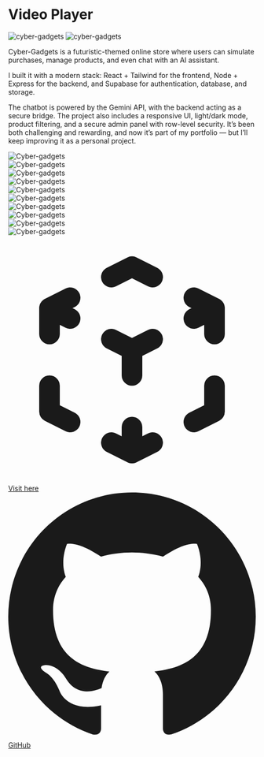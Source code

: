 # Video Player

<img class="hidden dark:block rounded-lg mt-8" src="/assets/cyber-gadgets/3.png" alt="cyber-gadgets">
<img class="block dark:hidden rounded-lg mt-8" src="/assets/cyber-gadgets/4.png" alt="cyber-gadgets">

Cyber-Gadgets is a futuristic-themed online store where users can simulate purchases, manage products, and even chat with an AI assistant.

I built it with a modern stack: React + Tailwind for the frontend, Node + Express for the backend, and Supabase for authentication, database, and storage.

The chatbot is powered by the Gemini API, with the backend acting as a secure bridge. The project also includes a responsive UI, light/dark mode, product filtering, and a secure admin panel with row-level security. 
It’s been both challenging and rewarding, and now it’s part of my portfolio — but I’ll keep improving it as a personal project.


 <div class="slider dark:hidden mx-auto mt-6 ">
        <div class="slides">
            <div> <img  src="/assets/cyber-gadgets/5.png" alt="Cyber-gadgets"></div>
            <div> <img  src="/assets/cyber-gadgets/6.png" alt="Cyber-gadgets"></div>
            <div> <img  src="/assets/cyber-gadgets/7.png" alt="Cyber-gadgets"></div>
            <div> <img  src="/assets/cyber-gadgets/8.png" alt="Cyber-gadgets"></div>
            <div> <img  src="/assets/cyber-gadgets/9.png" alt="Cyber-gadgets"></div>
        </div>
</div>
 <div class="slider hidden dark:block mx-auto mt-6">
        <div class="slides">
                  <div> <img  src="/assets/cyber-gadgets/10.png" alt="Cyber-gadgets"></div>
                  <div> <img  src="/assets/cyber-gadgets/11.png" alt="Cyber-gadgets"></div>
                  <div> <img  src="/assets/cyber-gadgets/4.png" alt="Cyber-gadgets"></div>
                  <div> <img  src="/assets/cyber-gadgets/5.png" alt="Cyber-gadgets"></div>
                  <div> <img  src="/assets/cyber-gadgets/6.png" alt="Cyber-gadgets"></div>
        </div>
</div>

  <div class="flex flex-wrap justify-center gap-4 px-4 mt-8">
    <a href="https://cyber-gadgets.vercel.app/" class="px-6 py-2 text-sm font-medium bg-zinc-400/50 hover:bg-zinc-400 dark:bg-zinc-500/50 dark:hover:bg-zinc-500 rounded-lg focus:ring-2 focus:ring-offset-2 transition-colors duration-400 anchor flex items-center" target="_blank">
      <svg xmlns="http://www.w3.org/2000/svg" class="h-5 w-5 mr-2 anchor dark:text-gray-100/75" fill="none" viewBox="0 0 24 24" stroke="currentColor">
        <path stroke-linecap="round" stroke-linejoin="round" stroke-width="2" d="M14 10l-2 1m0 0l-2-1m2 1v2.5M20 7l-2 1m2-1l-2-1m2 1v2.5M14 4l-2-1-2 1M4 7l2-1M4 7l2 1M4 7v2.5M12 21l-2-1m2 1l2-1m-2 1v-2.5M6 18l-2-1v-2.5M18 18l2-1v-2.5" />
      </svg>
      <span class="anchor ">Visit here</span>
    </a>
    <a href="https://github.com/JuanValeraDev/Cyber-Gadgets" class="px-6 py-2 text-sm font-medium bg-zinc-400/50 hover:bg-zinc-400 dark:bg-zinc-500/50 dark:hover:bg-zinc-500 rounded-lg focus:ring-2 focus:ring-offset-2 transition-colors duration-400 anchor flex items-center" target="_blank">
      <svg xmlns="http://www.w3.org/2000/svg" class="h-5 w-5 mr-2 anchor dark:text-gray-100/75" fill="currentColor" viewBox="0 0 24 24">
        <path d="M12 0c-6.626 0-12 5.373-12 12 0 5.302 3.438 9.8 8.207 11.387.599.111.793-.261.793-.577v-2.234c-3.338.726-4.033-1.416-4.033-1.416-.546-1.387-1.333-1.756-1.333-1.756-1.089-.745.083-.729.083-.729 1.205.084 1.839 1.237 1.839 1.237 1.07 1.834 2.807 1.304 3.492.997.107-.775.418-1.305.762-1.604-2.665-.305-5.467-1.334-5.467-5.931 0-1.311.469-2.381 1.236-3.221-.124-.303-.535-1.524.117-3.176 0 0 1.008-.322 3.301 1.23.957-.266 1.983-.399 3.003-.404 1.02.005 2.047.138 3.006.404 2.291-1.552 3.297-1.23 3.297-1.23.653 1.653.242 2.874.118 3.176.77.84 1.235 1.911 1.235 3.221 0 4.609-2.807 5.624-5.479 5.921.43.372.823 1.102.823 2.222v3.293c0 .319.192.694.801.576 4.765-1.589 8.199-6.086 8.199-11.386 0-6.627-5.373-12-12-12z"/>
      </svg>
      <span class="anchor ">GitHub</span>
    </a>
  </div>






